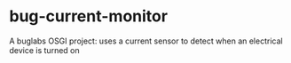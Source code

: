bug-current-monitor
===================

A buglabs OSGI project: uses a current sensor to detect when an electrical device is turned on